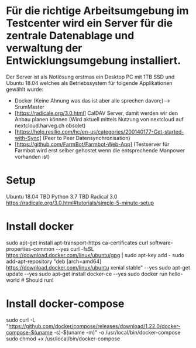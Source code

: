 # Für die richtige Arbeitsumgebung im Testcenter wird ein Server für die zentrale Datenablage und verwaltung der Entwicklungsumgebung installiert.
Der Server ist als Notlösung erstmas ein Desktop PC mit 1TB SSD und Ubuntu 18.04 welches als Betriebssystem für folgende Applikationen gewählt wurde:

* Docker (Keine Ahnung was das ist aber alle sprechen davon;)--> SrumMaster
* <Radical>[https://radicale.org/3.0.html] CalDAV Server, damit werden wir den Anbau planen können (Wird aktuell mittels Nutzung von nextcloud auf nextcloud.harveg.ch obsolet)
* <Resilio Sync>[https://help.resilio.com/hc/en-us/categories/200140177-Get-started-with-Sync] (Peer to Peer Datensynchronisation)
* <Farmbot-Web-App>[https://github.com/FarmBot/Farmbot-Web-App] (Testserver für Farmbot wird erst selber gehostet wenn die entsprechende Manpower vorhanden ist)

# Setup
Ubuntu 18.04 TBD
Python 3.7 TBD
Radical 3.0 https://radicale.org/3.0.html#tutorials/simple-5-minute-setup


# Install docker
sudo apt-get install apt-transport-https ca-certificates curl software-properties-common --yes
curl -fsSL https://download.docker.com/linux/ubuntu/gpg | sudo apt-key add -
sudo add-apt-repository "deb [arch=amd64] https://download.docker.com/linux/ubuntu xenial stable" --yes
sudo apt-get update --yes
sudo apt-get install docker-ce --yes
sudo docker run hello-world # Should run!
# Install docker-compose
sudo curl -L "https://github.com/docker/compose/releases/download/1.22.0/docker-compose-$(uname -s)-$(uname -m)" -o /usr/local/bin/docker-compose
sudo chmod +x /usr/local/bin/docker-compose
